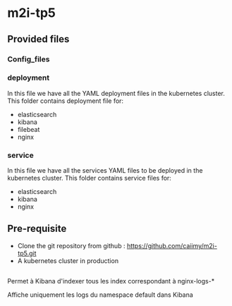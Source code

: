 # m2i-tp5

## Provided files
### Config_files
### deployment
In this file we have all the YAML deployment files in the kubernetes cluster.
This folder contains deployment file for:
- elasticsearch
- kibana
- filebeat
- nginx

### service
In this file we have all the services YAML files to be deployed in the kubernetes cluster.
This folder contains service files for:
- elasticsearch
- kibana
- nginx

## Pre-requisite
- Clone the git repository from github : https://github.com/caiimy/m2i-tp5.git
- A kubernetes cluster in production

## 
Permet à Kibana d'indexer tous les index correspondant à nginx-logs-*

Affiche uniquement les logs du namespace default dans Kibana